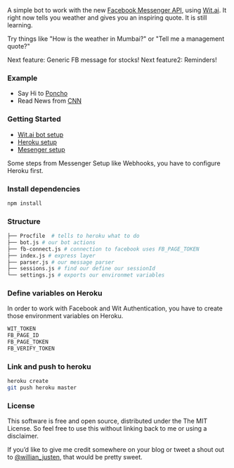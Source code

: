 A simple bot to work with the new [Facebook Messenger API](https://messengerplatform.fb.com/), using [Wit.ai](https://wit.ai).
It right now tells you weather and gives you an inspiring quote. It is still learning.

Try things like "How is the weather in Mumbai?" or "Tell me a management quote?"

Next feature: Generic FB message for stocks!
Next feature2: Reminders!
### Example

- Say Hi to [Poncho](https://m.me/hiponcho)
- Read News from [CNN](https://m.me/CNN)

### Getting Started

- [Wit.ai bot setup](https://wit.ai/docs/quickstart)
- [Heroku setup](https://devcenter.heroku.com/articles/getting-started-with-nodejs#introduction)
- [Mesenger setup](https://developers.facebook.com/docs/messenger-platform/quickstart)

Some steps from Messenger Setup like Webhooks, you have to configure Heroku first.

### Install dependencies

```sh
npm install
```

### Structure

```sh
├── Procfile  # tells to heroku what to do
├── bot.js # our bot actions
├── fb-connect.js # connection to facebook uses FB_PAGE_TOKEN
├── index.js # express layer
├── parser.js # our message parser
├── sessions.js # find our define our sessionId
└── settings.js # exports our environmet variables
```

### Define variables on Heroku

In order to work with Facebook and Wit Authentication, you have to create those environment variables on Heroku.

```sh
WIT_TOKEN
FB_PAGE_ID
FB_PAGE_TOKEN
FB_VERIFY_TOKEN
```

### Link and push to heroku

```sh
heroku create
git push heroku master
```

### License

This software is free and open source, distributed under the The MIT License. So feel free to use this without linking back to me or using a disclaimer.

If you’d like to give me credit somewhere on your blog or tweet a shout out to [@willian_justen](https://twitter.com/willian_justen), that would be pretty sweet.
